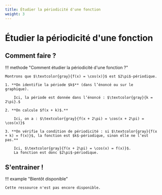 ```yaml
---
title: Étudier la périodicité d'une fonction
weight: 3
---
```


# Étudier la périodicité d'une fonction

## Comment faire ?

!!! methode "Comment étudier la périodicité d'une fonction ?"

    Montrons que $\textcolor{gray}{f(x) = \cos(x)}$ est $2\pi$-périodique.

    1. **On identifie la période $k$** (dans l’énoncé ou sur le graphique).  

        Ici, la période est donnée dans l’énoncé : $\textcolor{gray}{k = 2\pi}.$

    2. **On calcule $f(x + k)$.**  

        Ici, on a : $\textcolor{gray}{f(x + 2\pi) = \cos(x + 2\pi) = \cos(x)}$

    3. **On vérifie la condition de périodicité : si $\textcolor{gray}{f(x + k) = f(x)}$, la fonction est $k$-périodique, sinon elle ne l’est pas.**  

        Ici, $\textcolor{gray}{f(x + 2\pi) = \cos(x) = f(x)}$.  
        La fonction est donc $2\pi$-périodique.

## S'entrainer ! 

!!! example "Bientôt disponible"

    Cette ressource n'est pas encore disponible.